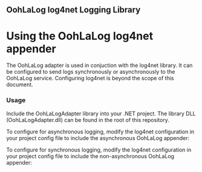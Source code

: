 OohLaLog log4net Logging Library
------------------------------------

# Using the OohLaLog log4net appender

The OohLaLog adapter is used in conjuction with the log4net library. It can be configured to send logs synchronously or asynchronously to the OohLaLog service.
Configuring log4net is beyond the scope of this document.
 
### Usage

Include the OohLaLogAdapter library into your .NET project. The library DLL (OohLaLogAdapter.dll) can be found in the root of this repository.

To configure for asynchronous logging, modify the log4net configuration in your project config file to include the asynchronous OohLaLog appender:


  <!-- This section contains the log4net configuration settings -->
  <!--
  <log4net>
    <appender name="AsyncOohLaLogAppender" type="OohLaLogAdapter.AsyncOohLaLogAppender, OohLaLogAdapter">
      <apikey value="<YOUR_API_KEY_HERE>"/>
    </appender>

    <root>
      <level value="ALL"/>
      <appender-ref ref="AsyncOohLaLogAppender"/>
    </root>
  </log4net>
  -->


To configure for synchronous logging, modify the log4net configuration in your project config file to include the non-asynchronous OohLaLog appender:

  <!-- This section contains the log4net configuration settings -->
  <!--
  <log4net>
    <appender name="OohLaLogAppender" type="OohLaLogAdapter.OohLaLogAppender, OohLaLogAdapter">
      <apikey value="<YOUR_API_KEY_HERE>"/>
    </appender>

    <root>
      <level value="ALL"/>
      <appender-ref ref="OohLaLogAppender"/>
    </root>
  </log4net>
  -->
